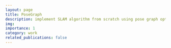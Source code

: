 ```yaml
---
layout: page
title: PoseGraph
description: implement SLAM algorithm from scratch using pose graph optimization framework
img: 
importance: 1
category: work
related_publications: false
---
```


